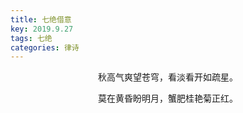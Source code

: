 ```yaml
---
title: 七绝借意
key: 2019.9.27
tags: 七绝
categories: 律诗
---
```


<p align="center">秋高气爽望苍穹，看淡看开如疏星。
</p>
<p align="center">莫在黄昏盼明月，蟹肥桂艳菊正红。
</p>
<p align="center"></br>
</p>
